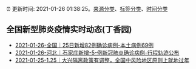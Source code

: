 :alarm_clock: 更新时间: 2021-01-26 01:38:25。[来源分类](../README.md)、[标签分类](../TAGS.md)、[时间分类](../TIMELINE.md)

## 全国新型肺炎疫情实时动态(丁香园)




- [2021-01-26-全国｜25日新增82例确诊病例-本土病例69例](http://app.cctv.com/special/cportal/detail/arti/index.html?id=Arti9q2rv0SbjasvljmgAKRe210126&isfromapp=1) 
- [2021-01-26-河北｜石家庄新增-5-例新冠肺炎确诊病例-行程轨迹公布](http://app.cctv.com/special/cportal/detail/arti/index.html?id=ArtiNZ1JesKibXKJZfbA0po0210126&isfromapp=1) 
- [2021-01-25-1.25｜大兴隔离政策有调整，全国中风险地区原则上就地过年](http://app.cctv.com/special/cportal/detail/arti/index.html?id=Artiooy8hrBouYhk0TOUz5lj210125&isfromapp=1) 